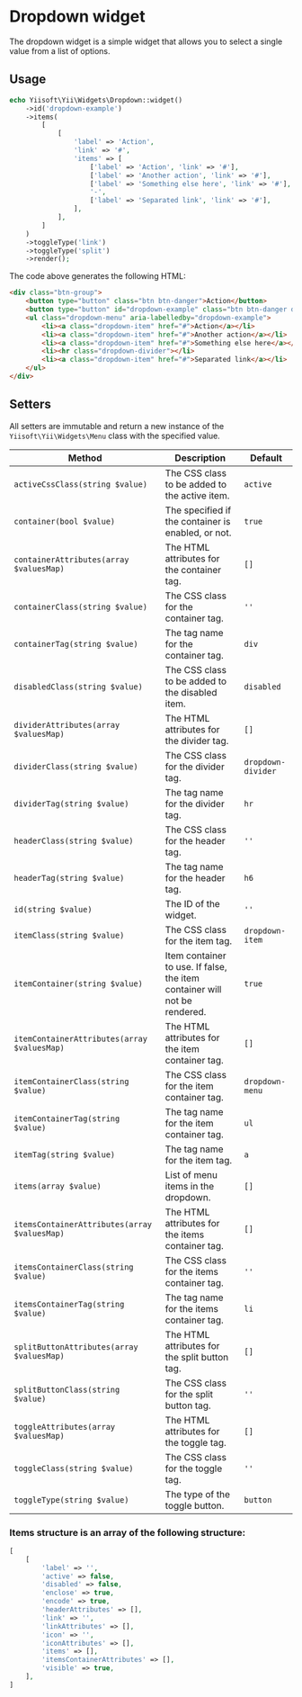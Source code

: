 # Dropdown widget

The dropdown widget is a simple widget that allows you to select a single value from a list of options.

## Usage

```php
echo Yiisoft\Yii\Widgets\Dropdown::widget()
    ->id('dropdown-example')
    ->items(
        [
            [
                'label' => 'Action',
                'link' => '#',
                'items' => [
                    ['label' => 'Action', 'link' => '#'],
                    ['label' => 'Another action', 'link' => '#'],
                    ['label' => 'Something else here', 'link' => '#'],
                    '-',
                    ['label' => 'Separated link', 'link' => '#'],
                ],
            ],
        ]
    )
    ->toggleType('link')
    ->toggleType('split')
    ->render();
```

The code above generates the following HTML:

```html
<div class="btn-group">
    <button type="button" class="btn btn-danger">Action</button>
    <button type="button" id="dropdown-example" class="btn btn-danger dropdown-toggle dropdown-toggle-split" aria-expanded="false" data-bs-toggle="dropdown"><span class="visually-hidden">Action</span></button>
    <ul class="dropdown-menu" aria-labelledby="dropdown-example">
        <li><a class="dropdown-item" href="#">Action</a></li>
        <li><a class="dropdown-item" href="#">Another action</a></li>
        <li><a class="dropdown-item" href="#">Something else here</a></li>
        <li><hr class="dropdown-divider"></li>
        <li><a class="dropdown-item" href="#">Separated link</a></li>
    </ul>
</div>
```

## Setters

All setters are immutable and return a new instance of the `Yiisoft\Yii\Widgets\Menu` class with the specified value.

Method | Description | Default
-------|-------------|---------
`activeCssClass(string $value)` | The CSS class to be added to the active item. | `active`
`container(bool $value)` | The specified if the container is enabled, or not. | `true`
`containerAttributes(array $valuesMap)` | The HTML attributes for the container tag. | `[]`
`containerClass(string $value)` | The CSS class for the container tag. | `''`
`containerTag(string $value)` | The tag name for the container tag. | `div`
`disabledClass(string $value)` | The CSS class to be added to the disabled item. | `disabled`
`dividerAttributes(array $valuesMap)` | The HTML attributes for the divider tag. | `[]`
`dividerClass(string $value)` | The CSS class for the divider tag. | `dropdown-divider`
`dividerTag(string $value)` | The tag name for the divider tag. | `hr`
`headerClass(string $value)` | The CSS class for the header tag. | `''`
`headerTag(string $value)` | The tag name for the header tag. | `h6`
`id(string $value)` | The ID of the widget. | `''`
`itemClass(string $value)` | The CSS class for the item tag. | `dropdown-item`
`itemContainer(string $value)` | Item container to use. If false, the item container will not be rendered. | `true`
`itemContainerAttributes(array $valuesMap)` | The HTML attributes for the item container tag. | `[]`
`itemContainerClass(string $value)` | The CSS class for the item container tag. | `dropdown-menu`
`itemContainerTag(string $value)` | The tag name for the item container tag. | `ul`
`itemTag(string $value)` | The tag name for the item tag. | `a`
`items(array $value)` | List of menu items in the dropdown. | `[]`
`itemsContainerAttributes(array $valuesMap)` | The HTML attributes for the items container tag. | `[]`
`itemsContainerClass(string $value)` | The CSS class for the items container tag. | `''`
`itemsContainerTag(string $value)` | The tag name for the items container tag. | `li`
`splitButtonAttributes(array $valuesMap)` | The HTML attributes for the split button tag. | `[]`
`splitButtonClass(string $value)` | The CSS class for the split button tag. | `''`
`toggleAttributes(array $valuesMap)` | The HTML attributes for the toggle tag. | `[]`
`toggleClass(string $value)` | The CSS class for the toggle tag. | `''`
`toggleType(string $value)` | The type of the toggle button. | `button`

### Items structure is an array of the following structure:

```php
[
    [
        'label' => '',
        'active' => false,
        'disabled' => false,
        'enclose' => true,
        'encode' => true,
        'headerAttributes' => [],
        'link' => '',
        'linkAttributes' => [],
        'icon' => '',
        'iconAttributes' => [],
        'items' => [],
        'itemsContainerAttributes' => [],
        'visible' => true,
    ],
]

